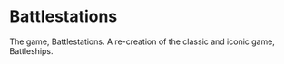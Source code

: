 # Battlestations
The game, Battlestations. A re-creation of the classic and iconic game, Battleships.
